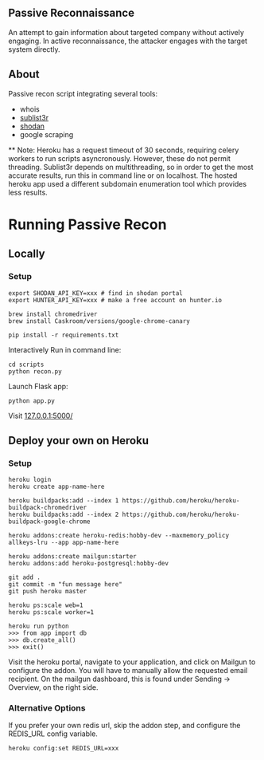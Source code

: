 ## Passive Reconnaissance

An attempt to gain information about targeted company without actively engaging. In active reconnaissance, the attacker engages with the target system directly.

## About

Passive recon script integrating several tools:

- whois
- [sublist3r](https://github.com/aboul3la/Sublist3r)
- [shodan](https://www.shodan.io/)
- google scraping

\*\* Note: Heroku has a request timeout of 30 seconds, requiring celery workers to run scripts asyncronously. However, these do not permit threading. Sublist3r depends on multithreading, so in order to get the most accurate results, run this in command line or on localhost. The hosted heroku app used a different subdomain enumeration tool which provides less results.

# Running Passive Recon

## Locally

### Setup

```
export SHODAN_API_KEY=xxx # find in shodan portal
export HUNTER_API_KEY=xxx # make a free account on hunter.io

brew install chromedriver
brew install Caskroom/versions/google-chrome-canary

pip install -r requirements.txt
```

Interactively Run in command line:

```
cd scripts
python recon.py
```

Launch Flask app:

```
python app.py
```

Visit [127.0.0.1:5000/](http://127.0.0.1:5000/)

## Deploy your own on Heroku

### Setup

```
heroku login
heroku create app-name-here

heroku buildpacks:add --index 1 https://github.com/heroku/heroku-buildpack-chromedriver
heroku buildpacks:add --index 2 https://github.com/heroku/heroku-buildpack-google-chrome

heroku addons:create heroku-redis:hobby-dev --maxmemory_policy allkeys-lru --app app-name-here

heroku addons:create mailgun:starter
heroku addons:add heroku-postgresql:hobby-dev

git add .
git commit -m "fun message here"
git push heroku master

heroku ps:scale web=1
heroku ps:scale worker=1

heroku run python
>>> from app import db
>>> db.create_all()
>>> exit()
```

Visit the heroku portal, navigate to your application, and click on Mailgun to configure the addon. You will have to manually allow the requested email recipient. On the mailgun dashboard, this is found under Sending -> Overview, on the right side.

### Alternative Options

If you prefer your own redis url, skip the addon step, and configure the REDIS_URL config variable.

```
heroku config:set REDIS_URL=xxx
```
